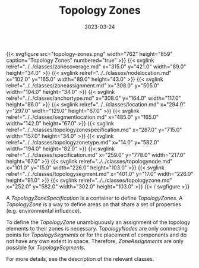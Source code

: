 ﻿---
title: Topology Zones
toc: false
type: specs
layout: diagram
date: "2023-03-24"
draft: false
specification: VEC
version: 2.0.2
documentType: "Recommendation"
elementType: Diagram
classes:
  - ZoneCoverage
  - NodeLocation
  - ZoneAssignment
  - AnchorType
  - Location
  - SegmentLocation
  - TopologyZoneSpecification
  - TopologyZoneType
  - Specification
  - TopologyNode
  - TopologySegment
  - TopologyZone
menu:
  VEC-2.0.2:    
    parent: topology-and-geometry
    identifier: topology-and-geometry/topology-zones
    weight: 1009002 

# Prev/next pager order (if `docs_section_pager` enabled in `params.toml`)
weight: 1009002
---
{{< svgfigure src="topology-zones.png" width="762" height="859" caption="Topology Zones" numbered="true" >}}
  {{< svglink relref="../../classes/zonecoverage.md" x="315.0" y="421.0" width="89.0" height="34.0" >}}
  {{< svglink relref="../../classes/nodelocation.md" x="102.0" y="165.0" width="89.0" height="43.0" >}}
  {{< svglink relref="../../classes/zoneassignment.md" x="308.0" y="505.0" width="104.0" height="34.0" >}}
  {{< svglink relref="../../classes/anchortype.md" x="308.0" y="164.0" width="117.0" height="86.0" >}}
  {{< svglink relref="../../classes/location.md" x="294.0" y="297.0" width="129.0" height="67.0" >}}
  {{< svglink relref="../../classes/segmentlocation.md" x="485.0" y="165.0" width="142.0" height="67.0" >}}
  {{< svglink relref="../../classes/topologyzonespecification.md" x="287.0" y="715.0" width="157.0" height="34.0" >}}
  {{< svglink relref="../../classes/topologyzonetype.md" x="14.0" y="582.0" width="194.0" height="82.0" >}}
  {{< svglink relref="../../classes/specification.md" x="259.0" y="778.0" width="217.0" height="67.0" >}}
  {{< svglink relref="../../classes/topologynode.md" x="101.0" y="15.0" width="226.0" height="103.0" >}}
  {{< svglink relref="../../classes/topologysegment.md" x="401.0" y="17.0" width="226.0" height="91.0" >}}
  {{< svglink relref="../../classes/topologyzone.md" x="252.0" y="582.0" width="302.0" height="103.0" >}}
{{< / svgfigure >}}
<p> A <i>TopologyZoneSpecification</i> is a container to define <i>TopologyZones.</i> A <i>TopologyZone</i> is a way to define areas on that share a set of properties (e.g. environmental influence).      </p>      <p> To define the <i>TopologyZone </i>unambiguously an assignment of the topology elements to their zones is necessary. <i>TopologyNodes</i> are only connecting points for <i>TopologySegments</i> or for the placement of components and do not have any own extent in space. Therefore, <i>ZoneAssignments </i>are only possible for <i>T</i><i>opologySegments</i>.      </p>      <p> For more details, see the description of the relevant classes.      </p>